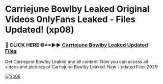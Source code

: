 # Carriejune Bowlby Leaked Original Videos 0nlyFans Leaked - Files Updated! (xp08)

<h3>🔴 CLICK HERE 🌐==►► <a href="https://tinyurl.com/ms9xzufz" rel="nofollow">Carriejune Bowlby Leaked Updated Files</a></h3>

Get Carriejune Bowlby Leaked and all content. Now you can access all videos and pictures of Carriejune Bowlby Leaked. New Updated Files 2025!

[![xp08](https://i.imgur.com/NaUBvic.gif)](https://tinyurl.com/ms9xzufz)

